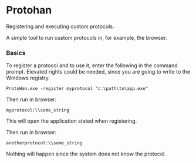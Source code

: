 # Protohan
Registering and executing custom protocols.

A simple tool to run custom protocols in, for example, the browser.

### Basics

To register a protocol and to use it, enter the following in the command prompt. Elevated rights could be needed, since you are going to write to the Windows registry.

```
ProtoHan.exe -register myprotocol "c:\path\to\app.exe"
```

Then run in browser:
```
myprotocol:\\some_string
```

This will open the application stated when registering.

Then run in browser:
```
anotherprotocol:\\some_string
```

Nothing will happen since the system does not know the protocol.
